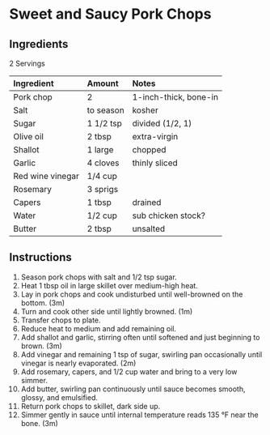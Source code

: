 Sweet and Saucy Pork Chops
==========================

Ingredients
-----------

2 Servings

| Ingredient       | Amount    | Notes                 |
|:-----------------|:----------|:----------------------|
| Pork chop        | 2         | 1-inch-thick, bone-in |
| Salt             | to season | kosher                |
| Sugar            | 1 1/2 tsp | divided (1/2, 1)      |
| Olive oil        | 2 tbsp    | extra-virgin          |
| Shallot          | 1 large   | chopped               |
| Garlic           | 4 cloves  | thinly sliced         |
| Red wine vinegar | 1/4 cup   |                       |
| Rosemary         | 3 sprigs  |                       |
| Capers           | 1 tbsp    | drained               |
| Water            | 1/2 cup   | sub chicken stock?    |
| Butter           | 2 tbsp    | unsalted              |

Instructions
------------

1. Season pork chops with salt and 1/2 tsp sugar.
2. Heat 1 tbsp oil in large skillet over medium-high heat.
3. Lay in pork chops and cook undisturbed until well-browned on the bottom. (3m)
4. Turn and cook other side until lightly browned. (1m)
5. Transfer chops to plate.
6. Reduce heat to medium and add remaining oil.
7. Add shallot and garlic, stirring often until softened and just beginning to brown. (3m)
8. Add vinegar and remaining 1 tsp of sugar, swirling pan occasionally until vinegar is nearly evaporated. (2m)
9. Add rosemary, capers, and 1/2 cup water and bring to a very low simmer.
10. Add butter, swirling pan continuously until sauce becomes smooth, glossy, and emulsified.
11. Return pork chops to skillet, dark side up.
12. Simmer gently in sauce until internal temperature reads 135 °F near the bone. (3m)
